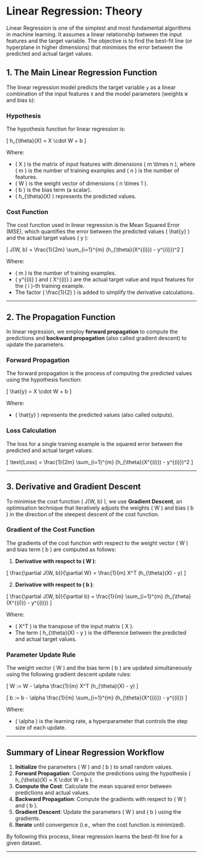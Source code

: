 # Linear Regression: Theory

Linear Regression is one of the simplest and most fundamental algorithms in machine learning. It assumes a linear relationship between the input features and the target variable. The objective is to find the best-fit line (or hyperplane in higher dimensions) that minimises the error between the predicted and actual target values.

## 1. The Main Linear Regression Function

The linear regression model predicts the target variable `y` as a linear combination of the input features `X` and the model parameters (weights `W` and bias `b`):

### Hypothesis

The hypothesis function for linear regression is:

\[
h_{\theta}(X) = X \cdot W + b
\]

Where:
- \( X \) is the matrix of input features with dimensions \( m \times n \), where \( m \) is the number of training examples and \( n \) is the number of features.
- \( W \) is the weight vector of dimensions \( n \times 1 \).
- \( b \) is the bias term (a scalar).
- \( h_{\theta}(X) \) represents the predicted values.

### Cost Function

The cost function used in linear regression is the Mean Squared Error (MSE), which quantifies the error between the predicted values \( \hat{y} \) and the actual target values \( y \):

\[
J(W, b) = \frac{1}{2m} \sum_{i=1}^{m} (h_{\theta}(X^{(i)}) - y^{(i)})^2
\]

Where:
- \( m \) is the number of training examples.
- \( y^{(i)} \) and \( X^{(i)} \) are the actual target value and input features for the \( i \)-th training example.
- The factor \( \frac{1}{2} \) is added to simplify the derivative calculations.

---

## 2. The Propagation Function

In linear regression, we employ **forward propagation** to compute the predictions and **backward propagation** (also called gradient descent) to update the parameters.

### Forward Propagation

The forward propagation is the process of computing the predicted values using the hypothesis function:

\[
\hat{y} = X \cdot W + b
\]

Where:
- \( \hat{y} \) represents the predicted values (also called outputs).

### Loss Calculation

The loss for a single training example is the squared error between the predicted and actual target values:

\[
\text{Loss} = \frac{1}{2m} \sum_{i=1}^{m} (h_{\theta}(X^{(i)}) - y^{(i)})^2
\]

---

## 3. Derivative and Gradient Descent

To minimise the cost function \( J(W, b) \), we use **Gradient Descent**, an optimisation technique that iteratively adjusts the weights \( W \) and bias \( b \) in the direction of the steepest descent of the cost function.

### Gradient of the Cost Function

The gradients of the cost function with respect to the weight vector \( W \) and bias term \( b \) are computed as follows:

1. **Derivative with respect to \( W \)**:

\[
\frac{\partial J(W, b)}{\partial W} = \frac{1}{m} X^T (h_{\theta}(X) - y)
\]

2. **Derivative with respect to \( b \)**:

\[
\frac{\partial J(W, b)}{\partial b} = \frac{1}{m} \sum_{i=1}^{m} (h_{\theta}(X^{(i)}) - y^{(i)})
\]

Where:
- \( X^T \) is the transpose of the input matrix \( X \).
- The term \( h_{\theta}(X) - y \) is the difference between the predicted and actual target values.

### Parameter Update Rule

The weight vector \( W \) and the bias term \( b \) are updated simultaneously using the following gradient descent update rules:

\[
W := W - \alpha \frac{1}{m} X^T (h_{\theta}(X) - y)
\]

\[
b := b - \alpha \frac{1}{m} \sum_{i=1}^{m} (h_{\theta}(X^{(i)}) - y^{(i)})
\]

Where:
- \( \alpha \) is the learning rate, a hyperparameter that controls the step size of each update.

---

## Summary of Linear Regression Workflow

1. **Initialize** the parameters \( W \) and \( b \) to small random values.
2. **Forward Propagation**: Compute the predictions using the hypothesis \( h_{\theta}(X) = X \cdot W + b \).
3. **Compute the Cost**: Calculate the mean squared error between predictions and actual values.
4. **Backward Propagation**: Compute the gradients with respect to \( W \) and \( b \).
5. **Gradient Descent**: Update the parameters \( W \) and \( b \) using the gradients.
6. **Iterate** until convergence (i.e., when the cost function is minimized).

By following this process, linear regression learns the best-fit line for a given dataset.

---
